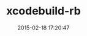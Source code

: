 ---
layout: post
title:  "xcodebuild-rb"
repo:   "lukeredpath/xcodebuild-rb"
date:   2015-02-18 17:20:47
gemurl: http://github.com/lukeredpath/xcodebuild-rb
---